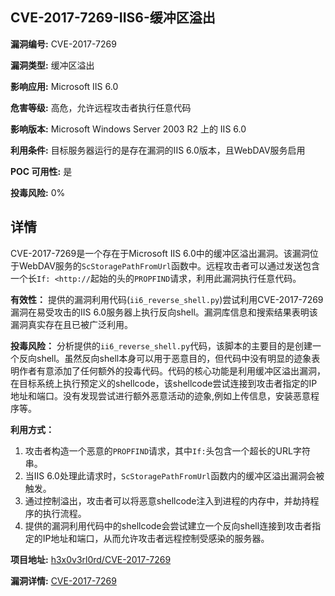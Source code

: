 ## CVE-2017-7269-IIS6-缓冲区溢出

**漏洞编号:** CVE-2017-7269

**漏洞类型:** 缓冲区溢出

**影响应用:** Microsoft IIS 6.0

**危害等级:** 高危，允许远程攻击者执行任意代码

**影响版本:** Microsoft Windows Server 2003 R2 上的 IIS 6.0

**利用条件:** 目标服务器运行的是存在漏洞的IIS 6.0版本，且WebDAV服务启用

**POC 可用性:** 是

**投毒风险:** 0%

## 详情

CVE-2017-7269是一个存在于Microsoft IIS 6.0中的缓冲区溢出漏洞。该漏洞位于WebDAV服务的`ScStoragePathFromUrl`函数中。远程攻击者可以通过发送包含一个长`If: <http://`起始的头的`PROPFIND`请求，利用此漏洞执行任意代码。

**有效性：**
提供的漏洞利用代码(`ii6_reverse_shell.py`)尝试利用CVE-2017-7269漏洞在易受攻击的IIS 6.0服务器上执行反向shell。漏洞库信息和搜索结果表明该漏洞真实存在且已被广泛利用。

**投毒风险：**
分析提供的`ii6_reverse_shell.py`代码，该脚本的主要目的是创建一个反向shell。虽然反向shell本身可以用于恶意目的，但代码中没有明显的迹象表明作者有意添加了任何额外的投毒代码。代码的核心功能是利用缓冲区溢出漏洞，在目标系统上执行预定义的shellcode，该shellcode尝试连接到攻击者指定的IP地址和端口。没有发现尝试进行额外恶意活动的迹象,例如上传信息，安装恶意程序等。

**利用方式：**
1.  攻击者构造一个恶意的`PROPFIND`请求，其中`If:`头包含一个超长的URL字符串。
2.  当IIS 6.0处理此请求时，`ScStoragePathFromUrl`函数内的缓冲区溢出漏洞会被触发。
3.  通过控制溢出，攻击者可以将恶意shellcode注入到进程的内存中，并劫持程序的执行流程。
4.  提供的漏洞利用代码中的shellcode会尝试建立一个反向shell连接到攻击者指定的IP地址和端口，从而允许攻击者远程控制受感染的服务器。

**项目地址:** [h3x0v3rl0rd/CVE-2017-7269](https://github.com/h3x0v3rl0rd/CVE-2017-7269)

**漏洞详情:** [CVE-2017-7269](https://nvd.nist.gov/vuln/detail/CVE-2017-7269)